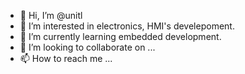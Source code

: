 - 👋 Hi, I’m @unitl
- 👀 I’m interested in electronics, HMI's develepoment.
- 🌱 I’m currently learning embedded development.
- 💞️ I’m looking to collaborate on ...
- 📫 How to reach me ...

<!---
unitl/unitl is a ✨ special ✨ repository because its `README.md` (this file) appears on your GitHub profile.
You can click the Preview link to take a look at your changes.
--->
